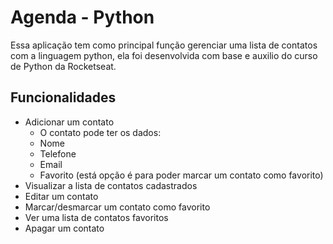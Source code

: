 
# Agenda - Python

Essa aplicação tem como principal função gerenciar uma lista de contatos com a linguagem python, ela foi desenvolvida com base e auxilio do curso de Python da Rocketseat.

## Funcionalidades

- Adicionar um contato
    - O contato pode ter os dados:
    - Nome
    - Telefone
    - Email
    - Favorito (está opção é para poder marcar um contato como favorito)
- Visualizar a lista de contatos cadastrados
- Editar um contato
- Marcar/desmarcar um contato como favorito
- Ver uma lista de contatos favoritos
- Apagar um contato

